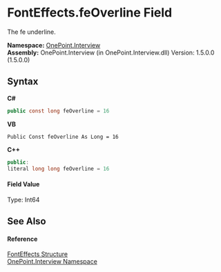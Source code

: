 # FontEffects.feOverline Field
 

The fe underline.

**Namespace:**&nbsp;<a href="N_OnePoint_Interview">OnePoint.Interview</a><br />**Assembly:**&nbsp;OnePoint.Interview (in OnePoint.Interview.dll) Version: 1.5.0.0 (1.5.0.0)

## Syntax

**C#**<br />
``` C#
public const long feOverline = 16
```

**VB**<br />
``` VB
Public Const feOverline As Long = 16
```

**C++**<br />
``` C++
public:
literal long long feOverline = 16
```


#### Field Value
Type: Int64

## See Also


#### Reference
<a href="T_OnePoint_Interview_FontEffects">FontEffects Structure</a><br /><a href="N_OnePoint_Interview">OnePoint.Interview Namespace</a><br />